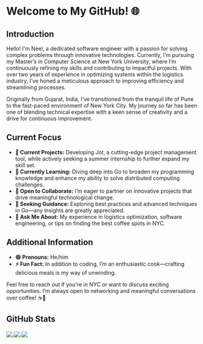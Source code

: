 # Welcome to My GitHub! 🌐 

## Introduction

Hello! I'm Neel, a dedicated software engineer with a passion for solving complex problems through innovative technologies. Currently, I’m pursuing my Master’s in Computer Science at New York University, where I’m continuously refining my skills and contributing to impactful projects. With over two years of experience in optimizing systems within the logistics industry, I’ve honed a meticulous approach to improving efficiency and streamlining processes.

Originally from Gujarat, India, I’ve transitioned from the tranquil life of Pune to the fast-paced environment of New York City. My journey so far has been one of blending technical expertise with a keen sense of creativity and a drive for continuous improvement.

## Current Focus

- **🔭 Current Projects:** Developing *Jot*, a cutting-edge project management tool, while actively seeking a summer internship to further expand my skill set.
- **🌱 Currently Learning:** Diving deep into Go to broaden my programming knowledge and enhance my ability to solve distributed computing challenges.
- **👯 Open to Collaborate:** I’m eager to partner on innovative projects that drive meaningful technological change.
- **🤔 Seeking Guidance:** Exploring best practices and advanced techniques in Go—any insights are greatly appreciated.
- **💬 Ask Me About:** My experience in logistics optimization, software engineering, or tips on finding the best coffee spots in NYC.

## Additional Information

- **😄 Pronouns:** He/him
- **⚡ Fun Fact:** In addition to coding, I’m an enthusiastic cook—crafting delicious meals is my way of unwinding.

Feel free to reach out if you're in NYC or want to discuss exciting opportunities. I’m always open to networking and meaningful conversations over coffee! ☕🌆

## GitHub Stats

<a href="https://github.com/Neel-G-png/Neel-G-png">
  <img align="center" src="https://github-readme-stats.vercel.app/api/top-langs/?username=Neel-G-png&hide=javascript,html,tex&title_color=ffffff&text_color=c9cacc&icon_color=2bbc8a&bg_color=1d1f21&langs_count=3" />
</a>

<a href="https://github.com/Neel-G-png/Canary-The-social-media-monitor">
  <img align="center" src="https://github-readme-stats.vercel.app/api/pin/?username=Neel-G-png&repo=Canary-The-social-media-monitor&title_color=ffffff&text_color=c9cacc&icon_color=2bbc8a&bg_color=1d1f21" />
</a>

<a href="https://github.com/Neel-G-png/AR-frame-gift">
  <img align="center" src="https://github-readme-stats.vercel.app/api/pin/?username=Neel-G-png&repo=AR-frame-gift&title_color=ffffff&text_color=c9cacc&icon_color=2bbc8a&bg_color=1d1f20" />
</a>
